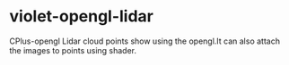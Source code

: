 # violet-opengl-lidar
CPlus-opengl
Lidar cloud points show using the opengl.It can also attach the images to points using shader.
